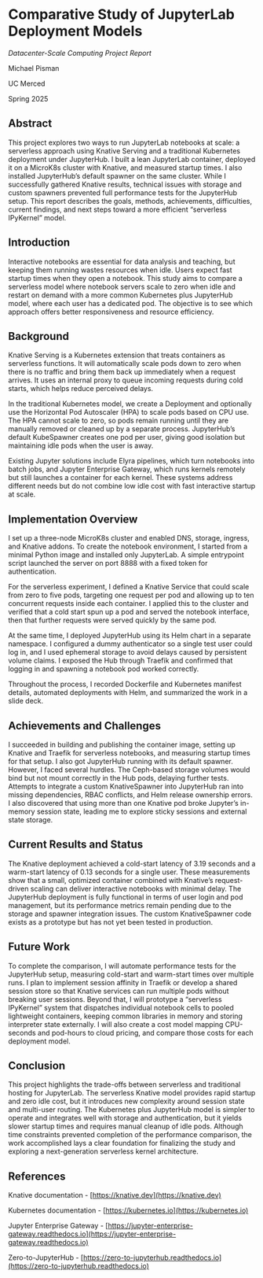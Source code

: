 # Comparative Study of JupyterLab Deployment Models

*Datacenter-Scale Computing Project Report*

Michael Pisman

UC Merced

Spring 2025


## Abstract

This project explores two ways to run JupyterLab notebooks at scale: a serverless approach using Knative Serving and a traditional Kubernetes deployment under JupyterHub. I built a lean JupyterLab container, deployed it on a MicroK8s cluster with Knative, and measured startup times. I also installed JupyterHub’s default spawner on the same cluster. While I successfully gathered Knative results, technical issues with storage and custom spawners prevented full performance tests for the JupyterHub setup. This report describes the goals, methods, achievements, difficulties, current findings, and next steps toward a more efficient “serverless IPyKernel” model.

## Introduction

Interactive notebooks are essential for data analysis and teaching, but keeping them running wastes resources when idle. Users expect fast startup times when they open a notebook. This study aims to compare a serverless model where notebook servers scale to zero when idle and restart on demand with a more common Kubernetes plus JupyterHub model, where each user has a dedicated pod. The objective is to see which approach offers better responsiveness and resource efficiency.

## Background

Knative Serving is a Kubernetes extension that treats containers as serverless functions. It will automatically scale pods down to zero when there is no traffic and bring them back up immediately when a request arrives. It uses an internal proxy to queue incoming requests during cold starts, which helps reduce perceived delays.

In the traditional Kubernetes model, we create a Deployment and optionally use the Horizontal Pod Autoscaler (HPA) to scale pods based on CPU use. The HPA cannot scale to zero, so pods remain running until they are manually removed or cleaned up by a separate process. JupyterHub’s default KubeSpawner creates one pod per user, giving good isolation but maintaining idle pods when the user is away.

Existing Jupyter solutions include Elyra pipelines, which turn notebooks into batch jobs, and Jupyter Enterprise Gateway, which runs kernels remotely but still launches a container for each kernel. These systems address different needs but do not combine low idle cost with fast interactive startup at scale.

## Implementation Overview

I set up a three-node MicroK8s cluster and enabled DNS, storage, ingress, and Knative addons. To create the notebook environment, I started from a minimal Python image and installed only JupyterLab. A simple entrypoint script launched the server on port 8888 with a fixed token for authentication.

For the serverless experiment, I defined a Knative Service that could scale from zero to five pods, targeting one request per pod and allowing up to ten concurrent requests inside each container. I applied this to the cluster and verified that a cold start spun up a pod and served the notebook interface, then that further requests were served quickly by the same pod.

At the same time, I deployed JupyterHub using its Helm chart in a separate namespace. I configured a dummy authenticator so a single test user could log in, and I used ephemeral storage to avoid delays caused by persistent volume claims. I exposed the Hub through Traefik and confirmed that logging in and spawning a notebook pod worked correctly.

Throughout the process, I recorded Dockerfile and Kubernetes manifest details, automated deployments with Helm, and summarized the work in a slide deck.

## Achievements and Challenges

I succeeded in building and publishing the container image, setting up Knative and Traefik for serverless notebooks, and measuring startup times for that setup. I also got JupyterHub running with its default spawner. However, I faced several hurdles. The Ceph-based storage volumes would bind but not mount correctly in the Hub pods, delaying further tests. Attempts to integrate a custom KnativeSpawner into JupyterHub ran into missing dependencies, RBAC conflicts, and Helm release ownership errors. I also discovered that using more than one Knative pod broke Jupyter’s in-memory session state, leading me to explore sticky sessions and external state storage.

## Current Results and Status

The Knative deployment achieved a cold-start latency of 3.19 seconds and a warm-start latency of 0.13 seconds for a single user. These measurements show that a small, optimized container combined with Knative’s request-driven scaling can deliver interactive notebooks with minimal delay. The JupyterHub deployment is fully functional in terms of user login and pod management, but its performance metrics remain pending due to the storage and spawner integration issues. The custom KnativeSpawner code exists as a prototype but has not yet been tested in production.

## Future Work

To complete the comparison, I will automate performance tests for the JupyterHub setup, measuring cold-start and warm-start times over multiple runs. I plan to implement session affinity in Traefik or develop a shared session store so that Knative services can run multiple pods without breaking user sessions. Beyond that, I will prototype a “serverless IPyKernel” system that dispatches individual notebook cells to pooled lightweight containers, keeping common libraries in memory and storing interpreter state externally. I will also create a cost model mapping CPU-seconds and pod-hours to cloud pricing, and compare those costs for each deployment model.

## Conclusion

This project highlights the trade-offs between serverless and traditional hosting for JupyterLab. The serverless Knative model provides rapid startup and zero idle cost, but it introduces new complexity around session state and multi-user routing. The Kubernetes plus JupyterHub model is simpler to operate and integrates well with storage and authentication, but it yields slower startup times and requires manual cleanup of idle pods. Although time constraints prevented completion of the performance comparison, the work accomplished lays a clear foundation for finalizing the study and exploring a next-generation serverless kernel architecture.

## References

Knative documentation - [https://knative.dev](https://knative.dev)

Kubernetes documentation - [https://kubernetes.io](https://kubernetes.io)

Jupyter Enterprise Gateway - [https://jupyter-enterprise-gateway.readthedocs.io](https://jupyter-enterprise-gateway.readthedocs.io)

Zero-to-JupyterHub - [https://zero-to-jupyterhub.readthedocs.io](https://zero-to-jupyterhub.readthedocs.io)
